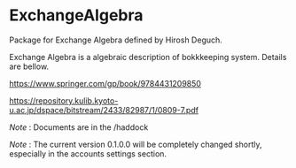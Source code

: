 # ExchangeAlgebra

Package for Exchange Algebra defined by Hirosh Deguch.

Exchange Algebra is a algebraic description of bokkkeeping system. 
Details are bellow.

<https://www.springer.com/gp/book/9784431209850>

<https://repository.kulib.kyoto-u.ac.jp/dspace/bitstream/2433/82987/1/0809-7.pdf>

_Note_ : Documents are in the /haddock

_Note_ : The current version 0.1.0.0 will be completely changed shortly, especially in the accounts settings section.
